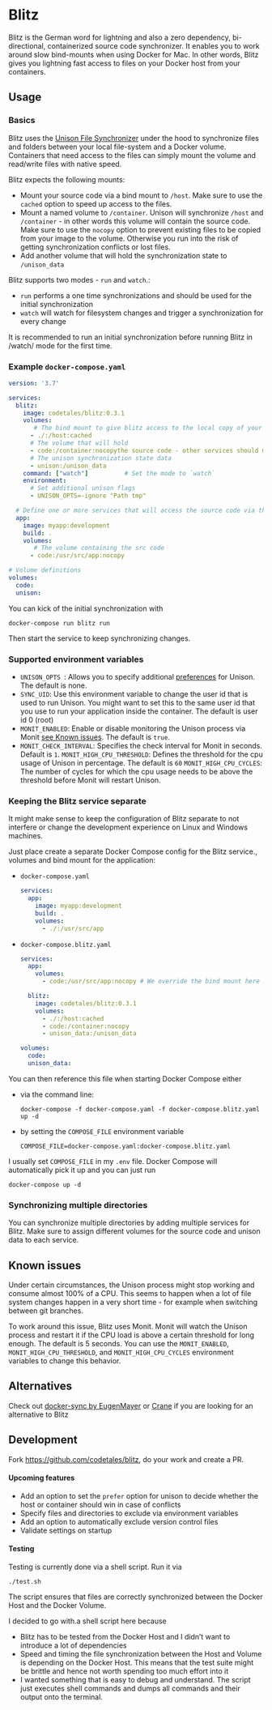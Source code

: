 # Blitz
Blitz is the German word for lightning and also a zero dependency, bi-directional, containerized source code synchronizer. It enables you to work around slow bind-mounts when using Docker for Mac. In other words, Blitz gives you lightning fast access to files on your Docker host from your containers.

## Usage
### Basics
Blitz uses the [Unison File Synchronizer](https://www.cis.upenn.edu/~bcpierce/unison/) under the hood to synchronize files and folders between your local file-system and a Docker volume. Containers that need access to the files can simply mount the volume and read/write files with native speed.

Blitz expects the following mounts:
* Mount your source code via a bind mount to `/host`. Make sure to use the `cached` option to speed up access to the files.
* Mount a named volume to `/container`. Unison will synchronize `/host` and `/container` - in other words this volume will contain the source code. Make sure to use the `nocopy` option to prevent existing files to be copied from your image to the volume. Otherwise you run into the risk of getting synchronization conflicts or lost files.
* Add another volume that will hold the synchronization state to `/unison_data`

Blitz supports two modes - `run` and `watch`.:
* `run` performs a one time synchronizations and should be used for the initial synchronization
* `watch` will watch for filesystem changes and trigger a synchronization for every change

It is recommended to run an initial synchronization before running Blitz in /watch/ mode for the first time.

### Example `docker-compose.yaml`
```yaml
version: '3.7'

services:
  blitz:
    image: codetales/blitz:0.3.1
    volumes:
       # The bind mount to give blitz access to the local copy of your source code 
      - ./:/host:cached
      # The volume that will hold 
      - code:/container:nocopythe source code - other services should mount this volume for source code access.
      # The unison synchronization state data
      - unison:/unison_data
    command: ["watch"]          # Set the mode to `watch` 
    environment:
      # Set additional unison flags
      - UNISON_OPTS=-ignore "Path tmp"

  # Define one or more services that will access the source code via the synchrtonized volume.
  app:
    image: myapp:development
    build: .
    volumes:
       # The volume containing the src code
      - code:/usr/src/app:nocopy

# Volume definitions
volumes:
  code:
  unison:
```

You can kick of the initial synchronization with
```
docker-compose run blitz run
```

Then start the service to keep synchronizing changes.

### Supported environment variables
* `UNISON_OPTS `: Allows you to specify additional [preferences](https://www.cis.upenn.edu/~bcpierce/unison/download/releases/stable/unison-manual.html#prefs ) for Unison. The default is none.
* `SYNC_UID`: Use this environment variable to change the user id that is used to run Unison. You might want to set this to the same user id that you use to run your application inside the container. The default is user id 0 (root)
* `MONIT_ENABLED`: Enable or disable monitoring the Unison process via Monit [see Known issues](#known-issues). The default is `true`.
* `MONIT_CHECK_INTERVAL`: Specifies the check interval for Monit in seconds. Default is `1`.
`MONIT_HIGH_CPU_THRESHOLD`: Defines the threshold for the cpu usage of Unison in percentage. The default is `60`
`MONIT_HIGH_CPU_CYCLES`: The number of cycles for which the cpu usage needs to be above the threshold before Monit will restart Unison.

### Keeping the Blitz service separate
It might make sense to keep the configuration of Blitz separate to not interfere or change the development experience on Linux and Windows machines.

Just place create a separate Docker Compose config for the Blitz service., volumes and bind mount for the application:

* `docker-compose.yaml`
  ```yaml
  services:
    app:
      image: myapp:development
      build: .
      volumes:
        - ./:/usr/src/app
  ```

* `docker-compose.blitz.yaml`
  ```yaml
  services:
    app:
      volumes:
        - code:/usr/src/app:nocopy # We override the bind mount here and use the volume instead

    blitz:
      image: codetales/blitz:0.3.1
      volumes:
        - ./:/host:cached
        - code:/container:nocopy
        - unison_data:/unison_data

  volumes:
    code:
    unison_data:
  ```

You can then reference this file when starting Docker Compose either
* via the command line:
  ```
  docker-compose -f docker-compose.yaml -f docker-compose.blitz.yaml up -d
  ```
* by setting the `COMPOSE_FILE` environment variable
  ```
  COMPOSE_FILE=docker-compose.yaml:docker-compose.blitz.yaml
  ```
I usually set `COMPOSE_FILE` in my `.env` file. Docker Compose will automatically pick it up and you can just run
  ```
  docker-compose up -d
  ```

### Synchronizing multiple directories
You can synchronize multiple directories by adding multiple services for Blitz. Make sure to assign different volumes for the source code and unison data to each service.

## Known issues
Under certain circumstances, the Unison process might stop working and consume almost 100% of a CPU. This seems to happen when a lot of file system changes happen in a very short time - for example when switching between git branches.

To work around this issue, Blitz uses Monit. Monit will watch the Unison process and restart it if the CPU load is above a certain threshold for long enough. The default is 5 seconds. You can use the `MONIT_ENABLED`, `MONIT_HIGH_CPU_THRESHOLD`, and `MONIT_HIGH_CPU_CYCLES` environment variables to change this behavior.

## Alternatives
Check out [docker-sync by EugenMayer](http://docker-sync.io/) or [Crane](https://www.crane-orchestration.com) if you are looking for an alternative to Blitz

## Development
Fork https://github.com/codetales/blitz, do your work and create a PR.

#### Upcoming features
* Add an option to set the `prefer` option for unison to decide whether the host or container should win in case of conflicts
* Specify files and directories to exclude via environment variables
* Add an option to automatically exclude version control files
* Validate settings on startup

#### Testing
Testing is currently done via a shell script. Run it via
```
./test.sh
```

The script ensures that files are correctly synchronized between the Docker Host and the Docker Volume.

I decided to go with.a shell script here because
* Blitz has to be tested from the Docker Host and I didn’t want to introduce a lot of dependencies
* Speed and timing the file synchronization between the Host and Volume is depending on the Docker Host. This means that the test suite might be brittle and hence not worth spending too much effort into it
* I wanted something that is easy to debug and understand. The script just executes shell commands and dumps all commands and their output onto the terminal.

